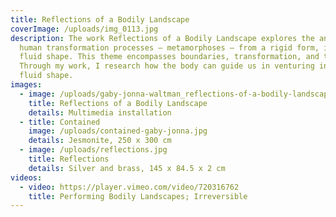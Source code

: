 ```yaml
---
title: Reflections of a Bodily Landscape
coverImage: /uploads/img_0113.jpg
description: The work Reflections of a Bodily Landscape explores the anatomy of
  human transformation processes – metamorphoses – from a rigid form, into a
  fluid shape. This theme encompasses boundaries, transformation, and trauma.
  Through my work, I research how the body can guide us in venturing into this
  fluid shape.
images:
  - image: /uploads/gaby-jonna-waltman_reflections-of-a-bodily-landscape_2022.jpg
    title: Reflections of a Bodily Landscape
    details: Multimedia installation
  - title: Contained
    image: /uploads/contained-gaby-jonna.jpg
    details: Jesmonite, 250 x 300 cm
  - image: /uploads/reflections.jpg
    title: Reflections
    details: Silver and brass, 145 x 84.5 x 2 cm
videos:
  - video: https://player.vimeo.com/video/720316762
    title: Performing Bodily Landscapes; Irreversible
---
```

